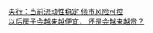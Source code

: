   
[央行：当前流动性稳定 债市风险可控](http://www.dianyue.me/archives/057/xqzrgcp916lwtm9a/)  
[以后房子会越来越便宜，  还是会越来越贵？](http://www.dianyue.me/archives/273/rj41nsjbk90e0kev/)